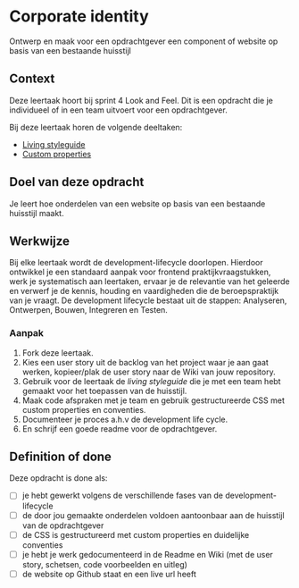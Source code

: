 # Corporate identity
Ontwerp en maak voor een opdrachtgever een component of website op basis van een bestaande huisstijl 

## Context
Deze leertaak hoort bij sprint 4 Look and Feel. Dit is een opdracht die je individueel of in een team uitvoert voor een opdrachtgever.

Bij deze leertaak horen de volgende deeltaken:

* [Living styleguide](https://github.com/fdnd-task/look-and-feel-living-styleguide)
* [Custom properties](https://github.com/fdnd-task/look-and-feel-custom-properties)

## Doel van deze opdracht
Je leert hoe onderdelen van een website op basis van een bestaande huisstijl maakt.

## Werkwijze
Bij elke leertaak wordt de development-lifecycle doorlopen. Hierdoor ontwikkel je een standaard aanpak voor frontend praktijkvraagstukken, werk je systematisch aan leertaken, ervaar je de relevantie van het geleerde en verwerf je de kennis, houding en vaardigheden die de beroepspraktijk van je vraagt. De development lifecycle bestaat uit de stappen: Analyseren, Ontwerpen, Bouwen, Integreren en Testen.

### Aanpak
1. Fork deze leertaak.
2. Kies een user story uit de backlog van het project waar je aan gaat werken, kopieer/plak de user story naar de Wiki van jouw repository.
4. Gebruik voor de leertaak de _living styleguide_ die je met een team hebt gemaakt voor het toepassen van de huisstijl.
5. Maak code afspraken met je team en gebruik gestructureerde CSS met custom properties en conventies.
6. Documenteer je proces a.h.v de development life cycle.
7. En schrijf een goede readme voor de opdrachtgever.

## Definition of done

Deze opdracht is done als:

- [ ] je hebt gewerkt volgens de verschillende fases van de development-lifecycle
- [ ] de door jou gemaakte onderdelen voldoen aantoonbaar aan de huisstijl van de opdrachtgever
- [ ] de CSS is gestructureerd met custom properties en duidelijke conventies
- [ ] je hebt je werk gedocumenteerd in de Readme en Wiki (met de user story, schetsen, code voorbeelden en uitleg)
- [ ] de website op Github staat en een live url heeft
